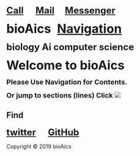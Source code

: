 <strong><font size="5"><a href="tel:+31685842325">Call</a></font></strong>&nbsp;&nbsp;&nbsp;&nbsp;&nbsp;&nbsp;&nbsp;
<strong><font size="5"><a href="mailto:bioaics.x@gmail.com">Mail</a></font></strong>&nbsp;&nbsp;&nbsp;&nbsp;&nbsp;&nbsp;
<strong><font size="5"><a href="https://m.me/bioAics">Messenger</a></font></strong>

<p><strong><font size="6">bioAics</font></strong>&nbsp;&nbsp;&nbsp;&nbsp;<strong><font size="6"><a href="https://bioaics.github.io">Navigation</a></font></strong></p>
<p><strong><font size="5">biology Ai computer science</font></strong></p>
<p><strong><font size="6">Welcome to bioAics</font></strong></p>
<p><strong><font size="4">Please Use Navigation for Contents.</font></strong></p>
<p><strong><font size="4">Or jump to sections (lines) Click</font></strong> <img src="https://bioaics.github.io/bioAics link symbol.png" ></p>

## Find
<strong><font size="5"><a href="https://twitter.com/bioAics">twitter</a></font></strong>&nbsp;&nbsp;&nbsp;&nbsp;&nbsp;&nbsp;&nbsp;
<strong><font size="5"><a href="https://github.com/bioaics">GitHub</a></font></strong>

Copyright © 2019 bioAics
